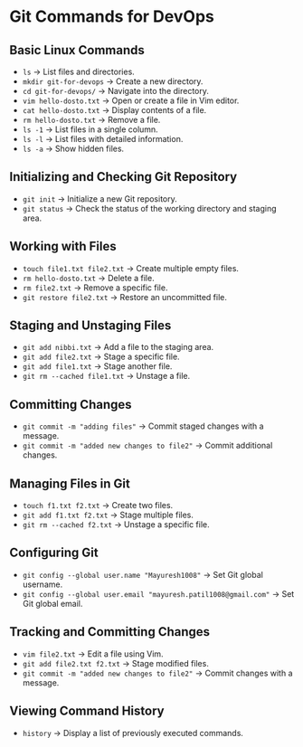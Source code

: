 # **Git Commands for DevOps**

## **Basic Linux Commands**
- `ls` → List files and directories.
- `mkdir git-for-devops` → Create a new directory.
- `cd git-for-devops/` → Navigate into the directory.
- `vim hello-dosto.txt` → Open or create a file in Vim editor.
- `cat hello-dosto.txt` → Display contents of a file.
- `rm hello-dosto.txt` → Remove a file.
- `ls -1` → List files in a single column.
- `ls -l` → List files with detailed information.
- `ls -a` → Show hidden files.

## **Initializing and Checking Git Repository**
- `git init` → Initialize a new Git repository.
- `git status` → Check the status of the working directory and staging area.

## **Working with Files**
- `touch file1.txt file2.txt` → Create multiple empty files.
- `rm hello-dosto.txt` → Delete a file.
- `rm file2.txt` → Remove a specific file.
- `git restore file2.txt` → Restore an uncommitted file.

## **Staging and Unstaging Files**
- `git add nibbi.txt` → Add a file to the staging area.
- `git add file2.txt` → Stage a specific file.
- `git add file1.txt` → Stage another file.
- `git rm --cached file1.txt` → Unstage a file.

## **Committing Changes**
- `git commit -m "adding files"` → Commit staged changes with a message.
- `git commit -m "added new changes to file2"` → Commit additional changes.

## **Managing Files in Git**
- `touch f1.txt f2.txt` → Create two files.
- `git add f1.txt f2.txt` → Stage multiple files.
- `git rm --cached f2.txt` → Unstage a specific file.

## **Configuring Git**
- `git config --global user.name "Mayuresh1008"` → Set Git global username.
- `git config --global user.email "mayuresh.patil1008@gmail.com"` → Set Git global email.

## **Tracking and Committing Changes**
- `vim file2.txt` → Edit a file using Vim.
- `git add file2.txt f2.txt` → Stage modified files.
- `git commit -m "added new changes to file2"` → Commit changes with a message.

## **Viewing Command History**
- `history` → Display a list of previously executed commands.

